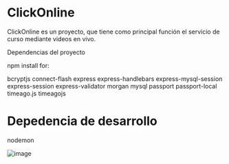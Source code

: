 # ClickOnline

ClickOnline es un proyecto, que tiene como principal función el servicio de curso mediante videos en vivo.

Dependencias del proyecto

npm install for:

bcryptjs
connect-flash
express
express-handlebars
express-mysql-session
express-session
express-validator
morgan
mysql
passport
passport-local
timeago.js
timeagojs

# Depedencia de desarrollo 
nodemon

![image](https://user-images.githubusercontent.com/62088439/110568508-ba50fc80-8118-11eb-8e3f-29a32e2a4944.png)
